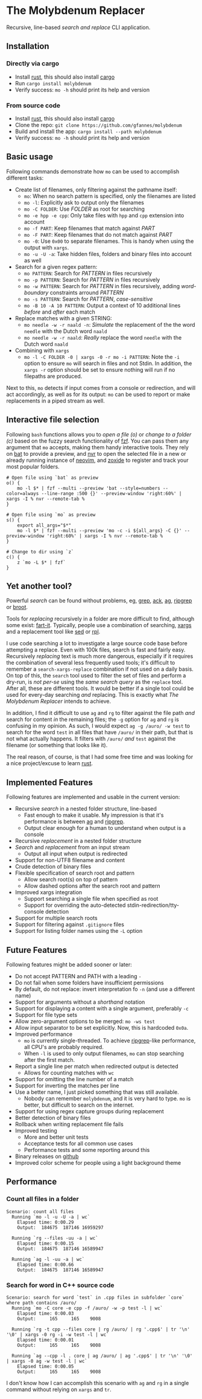 # The Molybdenum Replacer

Recursive, line-based _search and replace_ CLI application.

## Installation

### Directly via cargo

* Install [rust](https://www.rust-lang.org/learn/get-started), this should also install [cargo](https://doc.rust-lang.org/cargo/)
* Run `cargo install molybdenum`
* Verify success: `mo -h` should print its help and version

### From source code

* Install [rust](https://www.rust-lang.org/learn/get-started), this should also install [cargo](https://doc.rust-lang.org/cargo/)
* Clone the repo: `git clone https://github.com/gfannes/molybdenum`
* Build and install the app: `cargo install --path molybdenum`
* Verify success: `mo -h` should print its help and version

## Basic usage

Following commands demonstrate how `mo` can be used to accomplish different tasks:

* Create list of filenames, only filtering against the pathname itself:
  * `mo`: When no search pattern is specified, only the filenames are listed
  * `mo -l`: Explicitly ask to output only the filenames
  * `mo -C FOLDER`: Use _FOLDER_ as root for searching
  * `mo -e hpp -e cpp`: Only take files with `hpp` and `cpp` extension into account
  * `mo -f PART`: Keep filenames that match against _PART_
  * `mo -F PART`: Keep filenames that do not match against _PART_
  * `mo -0`: Use `0x00` to separate filenames. This is handy when using the output with `xargs`.
  * `mo -u -U -a`: Take hidden files, folders and binary files into account as well
* Search for a given regex pattern:
  * `mo PATTERN`: Search for _PATTERN_ in files recursively
  * `mo -p PATTERN`: Search for _PATTERN_ in files recursively
  * `mo -w PATTERN`: Search for _PATTERN_ in files recursively, adding _word-boundary_ constraints arround _PATTERN_
  * `mo -s PATTERN`: Search for _PATTERN_, _case-sensitive_
  * `mo -B 10 -A 10 PATTERN`: Output a context of 10 additional lines _before_ and _after_ each match
* Replace matches with a given STRING:
  * `mo needle -w -r naald -n`: _Simulate_ the replacement of the the word `needle` with the Dutch word `naald`
  * `mo needle -w -r naald`: _Really_ replace the word `needle` with the Dutch word `naald`
* Combining with `xargs`
  * `mo -l -C FOLDER -0 | xargs -0 -r mo -i PATTERN`: Note the `-i` option to ensure `mo` will search in files and not Stdin. In addition, the `xargs -r` option should be set to ensure nothing will run if no filepaths are produced.

Next to this, `mo` detects if input comes from a console or redirection, and will act accordingly, as well as for its output: `mo` can be used to report or make replacements in a piped stream as well.

## Interactive file selection

Following `bash` functions allows you to _open a file (o)_ or _change to a folder (c)_ based on the fuzzy search functionality of [fzf](https://github.com/junegunn/fzf). You can pass them any argument that `mo` accepts, making them handy interactive tools. They rely on [bat](https://github.com/sharkdp/bat) to provide a preview, and [nvr](https://github.com/mhinz/neovim-remote) to open the selected file in a new or already running instance of [neovim](http://neovim.io/), and [zoxide](https://github.com/ajeetdsouza/zoxide) to register and track your most popular folders.

```
# Open file using `bat` as preview
o() {
    mo -l $* | fzf --multi --preview 'bat --style=numbers --color=always --line-range :500 {}' --preview-window 'right:60%' | xargs -I % nvr --remote-tab %
}

# Open file using `mo` as preview
s() {
    export all_args="$*"
    mo -l $* | fzf --multi --preview 'mo -c -i ${all_args} -C {}' --preview-window 'right:60%' | xargs -I % nvr --remote-tab %
}

# Change to dir using `z`
c() {
    z `mo -L $* | fzf`
}
```

## Yet another tool?

Powerful _search_ can be found without problems, eg, [grep](https://man7.org/linux/man-pages/man1/grep.1.html), [ack](https://beyondgrep.com/), [ag](https://github.com/ggreer/the_silver_searcher), [ripgrep](https://github.com/BurntSushi/ripgrep) or [broot](https://github.com/Canop/broot).

Tools for _replacing_ recursively in a folder are more difficult to find, although some exist: [fart-it](https://github.com/lionello/fart-it). Typically, people use a combination of searching, [xargs](https://www.thegeekstuff.com/2013/12/xargs-examples/) and a replacement tool like [sed](https://www.grymoire.com/Unix/Sed.html) or [rpl](http://rpl.sourceforge.net/).

I use code searching a lot to investigate a large source code base before attempting a replace. Even with 100k files, search is fast and fairly easy. Recursively _replacing_ text is much more dangerous, especially if it requires the combination of several less frequently used tools; it's difficult to remember a `search-xargs-replace` combination if not used on a daily basis. On top of this, the `search` tool used to filter the set of files and perform a dry-run, is _not per-se_ using the _same search query_ as the `replace` tool. After all, these are different tools. It would be better if a single tool could be used for every-day searching _and_ replacing. This is exactly what _The Molybdenum Replacer_ intends to achieve.

In addition, I find it difficult to use `ag` and `rg` to filter against the file path _and_ search for content _in_ the remaining files; the `-g` option for `ag` and `rg` is confusing in my opinion. As such, I would expect `ag -g /auro/ -w test` to search for the word `test` in all files that have `/auro/` in their path, but that is not what actually happens. It filters with `/auro/` _and_ `test` against the filename (or something that looks like it).

The real reason, of course, is that I had some free time and was looking for a nice project/excuse to learn [rust](https://www.rust-lang.org/).

## Implemented Features

Following features are implemented and usable in the current version:

* Recursive _search_ in a nested folder structure, line-based
  * Fast enough to make it usable. My impression is that it's performance is between [ag](https://github.com/ggreer/the_silver_searcher) and [ripgrep](https://github.com/BurntSushi/ripgrep).
  * Output clear enough for a human to understand when output is a console
* Recursive _replacement_ in a nested folder structure
* _Search_ and _replacement_ from an input stream
  * Output all input when output is redirected
* Support for non-UTF8 filename and content
* Crude detection of binary files
* Flexible specification of search root and pattern
  * Allow search root(s) on top of pattern
  * Allow dashed options after the search root and pattern
* Improved xargs integration
  * Support searching a single file when specified as root
  * Support for overriding the auto-detected stdin-redirection/tty-console detection
* Support for multiple search roots
* Support for filtering against `.gitignore` files
* Support for listing folder names using the `-L` option

## Future Features

Following features might be added sooner or later:

* Do not accept PATTERN and PATH with a leading `-`
* Do not fail when some folders have insufficient permissions
* By default, do not replace: invert interpretation fo `-n` (and use a different name)
* Support for arguments without a _shorthand_ notation
* Support for displaying a content with a single argument, preferably `-c`
* Support for file type sets
* Allow zero-argument options to be merged: `mo -ws test`
* Allow input separator to be set explicitly. Now, this is hardcoded `0x0a`.
* Improved performance
  * `mo` is currently single-threaded. To achieve [ripgrep](https://github.com/BurntSushi/ripgrep)-like performance, all CPU's are probably required.
  * When `-l` is used to only output filenames, `mo` can stop searching after the first match.
* Report a single line per match when redirected output is detected
  * Allows for counting matches with `wc`
* Support for omitting the line number of a match
* Support for inverting the matches per line
* Use a better name, I just picked something that was still available.
  * Nobody can remember `molybdenum`, and it is very hard to type. `mo` is better, but difficult to search on the internet.
* Support for using regex capture groups during replacement
* Better detection of binary files
* Rollback when writing replacement file fails
* Improved testing
  * More and better unit tests
  * Acceptance tests for all common use cases
  * Performance tests and some reporting around this
* Binary releases on [github](https://github.com/gfannes/molybdenum)
* Improved color scheme for people using a light background theme

## Performance

### Count all files in a folder

```
Scenario: count all files
  Running `mo -l -u -U -a | wc`
    Elapsed time: 0:00.29
    Output:  184675  187146 16959297

  Running `rg --files -uu -a | wc`
    Elapsed time: 0:00.15
    Output:  184675  187146 16589947

  Running `ag -l -uu -a | wc`
    Elapsed time: 0:00.66
    Output:  184675  187146 16589947
```

### Search for word in C++ source code

```
Scenario: search for word `test` in .cpp files in subfolder `core` where path contains /auro/
  Running `mo -C core -e cpp -f /auro/ -w -p test -l | wc`
    Elapsed time: 0:00.03
    Output:     165     165    9008

  Running `rg -t cpp --files core | rg /auro/ | rg '.cpp$' | tr '\n' '\0' | xargs -0 rg -i -w test -l | wc`
    Elapsed time: 0:00.01
    Output:     165     165    9008

  Running `ag --cpp -l . core | ag /auro/ | ag '.cpp$' | tr '\n' '\0' | xargs -0 ag -w test -l | wc`
    Elapsed time: 0:00.05
    Output:     165     165    9008

```

I don't know how I can accomplish this scenario with `ag` and `rg` in a single command without relying on `xargs` and `tr`.
